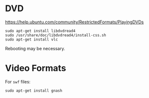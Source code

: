 DVD
=========================================================================================

https://help.ubuntu.com/community/RestrictedFormats/PlayingDVDs

    sudo apt-get install libdvdread4
    sudo /usr/share/doc/libdvdread4/install-css.sh
    sudo apt-get install vlc

Rebooting may be necessary. 


Video Formats
=========================================================================================

For `swf` files:

    sudo apt-get install gnash

